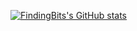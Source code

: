 [![FindingBits's GitHub stats](https://github-readme-stats.vercel.app/api?username=findingbits)](https://github.com/findingbits/github-readme-stats)

<!---
FindingBits/FindingBits is a ✨ special ✨ repository because its `README.md` (this file) appears on your GitHub profile.
You can click the Preview link to take a look at your changes.
--->
